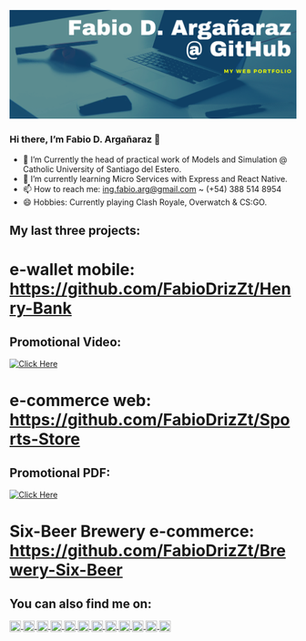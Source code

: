 ![img](https://raw.githubusercontent.com/FabioDrizZt/FabioDrizZt/main/img.png)

### Hi there, I’m Fabio D. Argañaraz 👋

- 🔭 I’m Currently the head of practical work of Models and Simulation @ Catholic University of Santiago del Estero.
- 🌱 I’m currently learning Micro Services with Express and React Native.
- 📫 How to reach me: ing.fabio.arg@gmail.com ~ (+54) 388 514 8954
- 😄 Hobbies: Currently playing Clash Royale, Overwatch & CS:GO.

## My last three projects:
 
# e-wallet mobile: https://github.com/FabioDrizZt/Henry-Bank
## Promotional Video:
[![Click Here](https://img.youtube.com/vi/t1KtkQB5uQ8/0.jpg)](https://www.youtube.com/watch?v=t1KtkQB5uQ8) 
    
 # e-commerce web: https://github.com/FabioDrizZt/Sports-Store 
 ## Promotional PDF:
[![Click Here](https://lh4.googleusercontent.com/hTmaxmJVW2leHv4D01j6w6AE2pbsGqjOgBQUsVhTp4Iu_ALV0LUHOh321_rkAe81IINZb8wVZb7hkDVikQLg=s0)](https://drive.google.com/file/d/1E2S9S1wIcEggOzahfIlARxQIjqSEihGI/view?usp=sharing) 

 # Six-Beer Brewery e-commerce: https://github.com/FabioDrizZt/Brewery-Six-Beer 

<h2> You can also find me on: </h2>

<p>
    <a href="https://www.linkedin.com/in/FabioDrizZt/">
      <img align="center" src="https://cdn.jsdelivr.net/npm/simple-icons@3.0.1/icons/linkedin.svg" height="20" width="20" />
    </a>
    <a href="https://www.codewars.com/users/FabioDrizZt">
      <img align="center" src="https://cdn.jsdelivr.net/npm/simple-icons@3.0.1/icons/codewars.svg" height="20" width="20" />
    </a>
    <a href="https://www.hackerrank.com/FabioDrizZt">
      <img align="center" src="https://cdn.jsdelivr.net/npm/simple-icons@3.0.1/icons/hackerrank.svg" height="20" width="20" />
    </a>    
    <a href="https://twitter.com/FabioDrizZt">
      <img align="center" src="https://cdn.jsdelivr.net/npm/simple-icons@3.0.1/icons/twitter.svg" height="20" width="20" />
    </a>
    <a href="https://github.com/FabioDrizZt">
      <img align="center" src="https://cdn.jsdelivr.net/npm/simple-icons@3.0.1/icons/github.svg" height="20" width="20" />
    </a>
    <a href="mailto:ing.fabio.arg@gmail.com">
      <img align="center" src="https://cdn.jsdelivr.net/npm/simple-icons@3.0.1/icons/gmail.svg" height="20" width="20" />
    </a>
    <a href="https://wa.me/543885148954?text=Hola,%20vi%20tu%20perfil%20en%20Github!">
      <img align="center" src="https://cdn.jsdelivr.net/npm/simple-icons@3.0.1/icons/whatsapp.svg" height="20" width="20" />
    </a>    
    <a href="https://www.facebook.com/FabioDrizZt/">
      <img align="center" src="https://cdn.jsdelivr.net/npm/simple-icons@3.0.1/icons/facebook.svg" height="20" width="20" />
    </a>
    <a href="https://m.me/FabioDrizZt/">
      <img align="center" src="https://cdn.jsdelivr.net/npm/simple-icons@3.0.1/icons/messenger.svg" height="20" width="20" />
    </a>
    <a href="https://www.instagram.com/FabioDrizZt/">
      <img align="center" src="https://cdn.jsdelivr.net/npm/simple-icons@3.0.1/icons/instagram.svg" height="20" width="20" />
    </a>
    <a href="https://www.tumblr.com/blog/fabiodrizzt">
      <img align="center" src="https://cdn.jsdelivr.net/npm/simple-icons@3.0.1/icons/tumblr.svg" height="20" width="20" />
    </a>
    <a href="https://www.sololearn.com/Profile/8888773">
      <img align="center" src="https://th.bing.com/th/id/OIP.V0o8UnCsfEU4k5WnV1XTOwAAAA?pid=Api&rs=1" height="20" width="20" />
    </a>
<p/>
